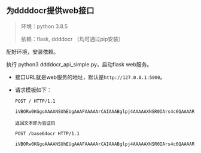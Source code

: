## 为ddddocr提供web接口

> 环境：python 3.8.5
>
> 依赖：flask, ddddocr （均可通过pip安装）

配好环境，安装依赖。

执行 python3 ddddocr_api_simple.py，启动flask web服务。

+ 接口URL就是web服务的地址，默认是`http://127.0.0.1:5000`。

+ 请求模板如下：

  ```http
  POST / HTTP/1.1
  
  iVBORw0KGgoAAAANSUhEUgAAAFAAAAArCAIAAABglpj4AAAAAXNSR0IArs4c6QAAAARnQU1BAACxjwv8YQUAAAAJcEhZcwAADsMAAA7DAcdvqGQAABApSURBVGhDXdl36Pbj
  
  返回文本即为验证码
  
  POST /base64ocr HTTP/1.1
  
  iVBORw0KGgoAAAANSUhEUgAAAFAAAAArCAIAAABglpj4AAAAAXNSR0IArs4c6QAAAARnQU1BAACxjwv8YQUAAAAJcEhZcwAADsMAAA7DAcdvqGQAABApSURBVGhDXdl36Pbj
  ```
